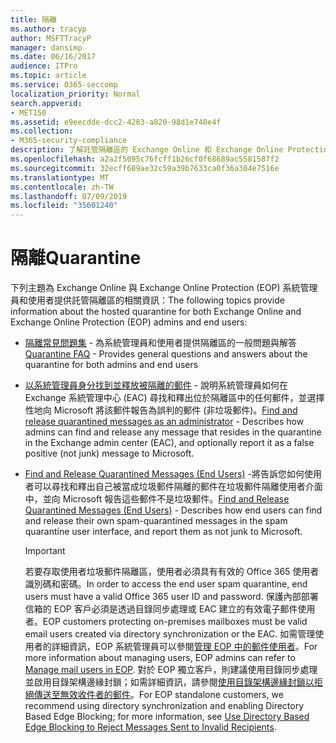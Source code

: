 ```yaml
---
title: 隔離
ms.author: tracyp
author: MSFTTracyP
manager: dansimp
ms.date: 06/16/2017
audience: ITPro
ms.topic: article
ms.service: O365-seccomp
localization_priority: Normal
search.appverid:
- MET150
ms.assetid: e9eecdde-dcc2-4283-a820-98d1e740e4f
ms.collection:
- M365-security-compliance
description: 了解託管隔離區的 Exchange Online 和 Exchange Online Protection。
ms.openlocfilehash: a2a2f5095c76fcff1b26cf0f68689ac5581587f2
ms.sourcegitcommit: 32ecff689ae32c59a39b7633ca0f36a304e7516e
ms.translationtype: MT
ms.contentlocale: zh-TW
ms.lasthandoff: 07/09/2019
ms.locfileid: "35601240"
---
```

# <a name="quarantine"></a><span data-ttu-id="a5e68-103">隔離</span><span class="sxs-lookup"><span data-stu-id="a5e68-103">Quarantine</span></span>

<span data-ttu-id="a5e68-104">下列主題為 Exchange Online 與 Exchange Online Protection (EOP) 系統管理員和使用者提供託管隔離區的相關資訊：</span><span class="sxs-lookup"><span data-stu-id="a5e68-104">The following topics provide information about the hosted quarantine for both Exchange Online and Exchange Online Protection (EOP) admins and end users:</span></span>
  
- <span data-ttu-id="a5e68-105">[隔離常見問題集](quarantine-faq.md) - 為系統管理員和使用者提供隔離區的一般問題與解答</span><span class="sxs-lookup"><span data-stu-id="a5e68-105">[Quarantine FAQ](quarantine-faq.md) - Provides general questions and answers about the quarantine for both admins and end users</span></span> 
    
- <span data-ttu-id="a5e68-106">[以系統管理員身分找到並釋放被隔離的郵件](find-and-release-quarantined-messages-as-an-administrator.md) - 說明系統管理員如何在 Exchange 系統管理中心 (EAC) 尋找和釋出位於隔離區中的任何郵件，並選擇性地向 Microsoft 將該郵件報告為誤判的郵件 (非垃圾郵件)。</span><span class="sxs-lookup"><span data-stu-id="a5e68-106">[Find and release quarantined messages as an administrator](find-and-release-quarantined-messages-as-an-administrator.md) - Describes how admins can find and release any message that resides in the quarantine in the Exchange admin center (EAC), and optionally report it as a false positive (not junk) message to Microsoft.</span></span> 
    
- <span data-ttu-id="a5e68-107">[Find and Release Quarantined Messages (End Users)](http://technet.microsoft.com/library/e439b560-827a-4807-abd3-6b861c1ff786.aspx) -將告訴您如何使用者可以尋找和釋出自己被當成垃圾郵件隔離的郵件在垃圾郵件隔離使用者介面中，並向 Microsoft 報告這些郵件不是垃圾郵件。</span><span class="sxs-lookup"><span data-stu-id="a5e68-107">[Find and Release Quarantined Messages (End Users)](http://technet.microsoft.com/library/e439b560-827a-4807-abd3-6b861c1ff786.aspx) - Describes how end users can find and release their own spam-quarantined messages in the spam quarantine user interface, and report them as not junk to Microsoft.</span></span> 
    
    > [!IMPORTANT]
    > <span data-ttu-id="a5e68-108">若要存取使用者垃圾郵件隔離區，使用者必須具有有效的 Office 365 使用者識別碼和密碼。</span><span class="sxs-lookup"><span data-stu-id="a5e68-108">In order to access the end user spam quarantine, end users must have a valid Office 365 user ID and password.</span></span> <span data-ttu-id="a5e68-109">保護內部部署信箱的 EOP 客戶必須是透過目錄同步處理或 EAC 建立的有效電子郵件使用者。</span><span class="sxs-lookup"><span data-stu-id="a5e68-109">EOP customers protecting on-premises mailboxes must be valid email users created via directory synchronization or the EAC.</span></span> <span data-ttu-id="a5e68-110">如需管理使用者的詳細資訊，EOP 系統管理員可以參閱[管理 EOP 中的郵件使用者](eop/manage-mail-users-in-eop.md)。</span><span class="sxs-lookup"><span data-stu-id="a5e68-110">For more information about managing users, EOP admins can refer to [Manage mail users in EOP](eop/manage-mail-users-in-eop.md).</span></span> <span data-ttu-id="a5e68-111">對於 EOP 獨立客戶，則建議使用目錄同步處理並啟用目錄架構邊緣封鎖；如需詳細資訊，請參閱[使用目錄架構邊緣封鎖以拒絕傳送至無效收件者的郵件](http://technet.microsoft.com/library/ca7b7416-92ed-40ad-abdb-695be46ea2e4.aspx)。</span><span class="sxs-lookup"><span data-stu-id="a5e68-111">For EOP standalone customers, we recommend using directory synchronization and enabling Directory Based Edge Blocking; for more information, see [Use Directory Based Edge Blocking to Reject Messages Sent to Invalid Recipients](http://technet.microsoft.com/library/ca7b7416-92ed-40ad-abdb-695be46ea2e4.aspx).</span></span> 
  
    


